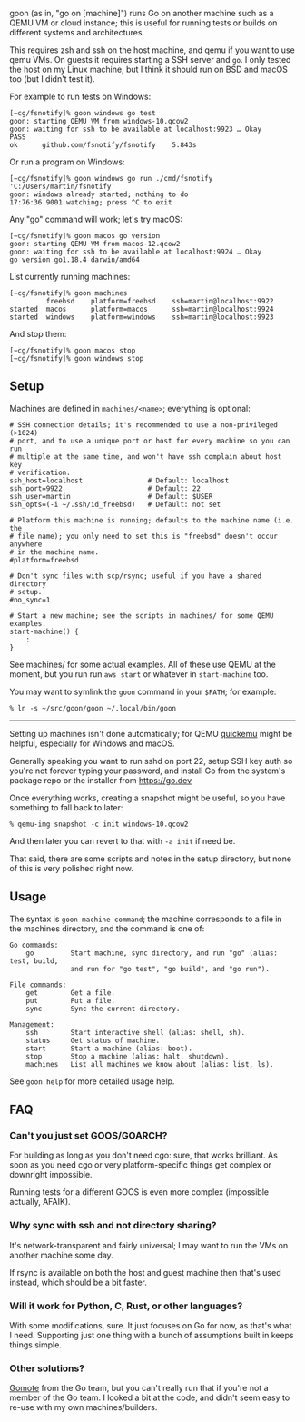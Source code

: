 goon (as in, "go on [machine]") runs Go on another machine such as a QEMU VM or
cloud instance; this is useful for running tests or builds on different systems
and architectures.

This requires zsh and ssh on the host machine, and qemu if you want to use qemu
VMs. On guests it requires starting a SSH server and `go`. I only tested the
host on my Linux machine, but I think it should run on BSD and macOS too (but I
didn't test it).

For example to run tests on Windows:

    [~cg/fsnotify]% goon windows go test
    goon: starting QEMU VM from windows-10.qcow2
    goon: waiting for ssh to be available at localhost:9923 … Okay
    PASS
    ok      github.com/fsnotify/fsnotify    5.843s

Or run a program on Windows:

    [~cg/fsnotify]% goon windows go run ./cmd/fsnotify 'C:/Users/martin/fsnotify'
    goon: windows already started; nothing to do
    17:76:36.9001 watching; press ^C to exit

Any "go" command will work; let's try macOS:

    [~cg/fsnotify]% goon macos go version
    goon: starting QEMU VM from macos-12.qcow2
    goon: waiting for ssh to be available at localhost:9924 … Okay
    go version go1.18.4 darwin/amd64

List currently running machines:

    [~cg/fsnotify]% goon machines
             freebsd    platform=freebsd    ssh=martin@localhost:9922
    started  macos      platform=macos      ssh=martin@localhost:9924
    started  windows    platform=windows    ssh=martin@localhost:9923

And stop them:

    [~cg/fsnotify]% goon macos stop
    [~cg/fsnotify]% goon windows stop

Setup
-----
Machines are defined in `machines/<name>`; everything is optional:

    # SSH connection details; it's recommended to use a non-privileged (>1024)
    # port, and to use a unique port or host for every machine so you can run
    # multiple at the same time, and won't have ssh complain about host key
    # verification.
    ssh_host=localhost                # Default: localhost
    ssh_port=9922                     # Default: 22
    ssh_user=martin                   # Default: $USER
    ssh_opts=(-i ~/.ssh/id_freebsd)   # Default: not set

    # Platform this machine is running; defaults to the machine name (i.e. the
    # file name); you only need to set this is "freebsd" doesn't occur anywhere
    # in the machine name.
    #platform=freebsd

    # Don't sync files with scp/rsync; useful if you have a shared directory
    # setup.
    #no_sync=1

    # Start a new machine; see the scripts in machines/ for some QEMU examples.
    start-machine() {
        :
    }

See machines/ for some actual examples. All of these use QEMU at the moment, but
you run run `aws start` or whatever in `start-machine` too.

You may want to symlink the `goon` command in your `$PATH`; for example:

    % ln -s ~/src/goon/goon ~/.local/bin/goon

---

Setting up machines isn't done automatically; for QEMU [quickemu] might be
helpful, especially for Windows and macOS.

Generally speaking you want to run sshd on port 22, setup SSH key auth so you're
not forever typing your password, and install Go from the system's package repo
or the installer from https://go.dev

Once everything works, creating a snapshot might be useful, so you have
something to fall back to later:

    % qemu-img snapshot -c init windows-10.qcow2

And then later you can revert to that with `-a init` if need be.

That said, there are some scripts and notes in the setup directory, but none of
this is very polished right now.

[quickemu]: https://github.com/quickemu-project/quickemu

Usage
-----
The syntax is `goon machine command`; the machine corresponds to a file in the
machines directory, and the command is one of:

	Go commands:
	    go         Start machine, sync directory, and run "go" (alias: test, build,
	               and run for "go test", "go build", and "go run").

	File commands:
	    get        Get a file.
	    put        Put a file.
	    sync       Sync the current directory.

	Management:
	    ssh        Start interactive shell (alias: shell, sh).
	    status     Get status of machine.
	    start      Start a machine (alias: boot).
	    stop       Stop a machine (alias: halt, shutdown).
	    machines   List all machines we know about (alias: list, ls).

See `goon help` for more detailed usage help.

FAQ
---
### Can't you just set GOOS/GOARCH?
For building as long as you don't need cgo: sure, that works brilliant. As soon
as you need cgo or very platform-specific things get complex or downright
impossible.

Running tests for a different GOOS is even more complex (impossible actually,
AFAIK).

### Why sync with ssh and not directory sharing?
It's network-transparent and fairly universal; I may want to run the VMs on
another machine some day.

If rsync is available on both the host and guest machine then that's used
instead, which should be a bit faster.

### Will it work for Python, C, Rust, or other languages?
With some modifications, sure. It just focuses on Go for now, as that's what I
need. Supporting just one thing with a bunch of assumptions built in keeps
things simple.

### Other solutions?
[Gomote](https://github.com/golang/go/wiki/Gomote) from the Go team, but you
can't really run that if you're not a member of the Go team. I looked a bit at
the code, and didn't seem easy to re-use with my own machines/builders.
